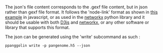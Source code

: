 The json's file content corresponds to the .gexf file content, but in json rather than gexf file format. It follows the 'node-link' format as shown in [this example](https://observablehq.com/@d3/force-directed-graph) in javascript, or as used in the [networkx](https://networkx.github.io/documentation/stable/reference/readwrite/json_graph.html) python library and it should be usable with both [D3js](https://d3js.org/) and [networkx](https://networkx.github.io/documentation/stable/index.html), or any other software or library that supports this format.

The json can be generated using the 'write' subcommand as such : 

`ppanggolin write -p pangenome.h5 --json`